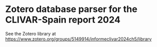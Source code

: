 # Zotero database parser for the CLIVAR-Spain report 2024

See the Zotero library at https://www.zotero.org/groups/5149914/informeclivar2024ch5/library
